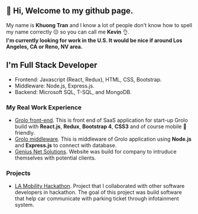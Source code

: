 ## :wave: Hi, Welcome to my github page. 
My name is **Khuong Tran** and I know a lot of people don't know how to spell my name correctly :pensive: so you can call me **Kevin** :ok_hand:.\
**I'm currently looking for work in the U.S. It would be nice if around Los Angeles, CA or Reno, NV area.**

## I'm Full Stack Developer
- Frontend: Javascript (React, Redux), HTML, CSS, Bootstrap.
- Middleware: Node.js, Express.js.
- Backend: Microsoft SQL, T-SQL, and MongoDB.

### My Real Work Experience
- [Grolo front-end](https://github.com/khuongtran19/Grolo-front-end-ReactJs). This is front end of SaaS application for start-up Grolo build with **React.js**, **Redux**, **Bootstrap 4**, **CSS3** and of course mobile :iphone: friendly.
- [Grolo middleware](https://github.com/khuongtran19/Grolo-back-end-nodejs). This is middleware of Grolo application using **Node.js** and **Express.js** to connect with database.
- [Genius Net Solutions](https://genius-net-solutions.herokuapp.com/). Website was build for company to intruduce themselves with potential clients.

### Projects
- [LA Mobility Hackathon](https://github.com/khuongtran19/LA_AutoMobility). Project that I collaborated with other software developers in hackathon. The goal of this project was build software that help car communicate with parking ticket through infotainment system.